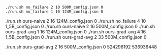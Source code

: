 ```
./run.sh no_failure 2 10 500M_config.json 0
./run.sh no_failure 1 10 124M_config.json 0
```
./run.sh ours-naive 2 16 124M_config.json 0
./run.sh no_failure 4 10 1_5B_config.json 0
./run.sh ours-naive 2 16 500M_config.json 0
./run.sh ours-grad-avg 1 16 124M_config.json 0
./run.sh ours-grad-avg 4 16 1_5B_config.json 0
./run.sh ours-grad-avg 2 33 500M_config.json 0

./run.sh ours-grad-avg 2 16 500M_config.json 0
524296192
536936448

